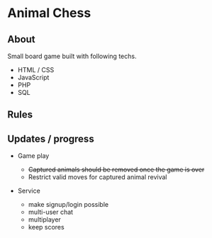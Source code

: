 # Animal Chess

## About

Small board game built with following techs.
 + HTML / CSS
 + JavaScript
 + PHP
 + SQL

## Rules


## Updates / progress

 + Game play
    - ~~Captured animals should be removed once the game is over~~
    - Restrict valid moves for captured animal revival

 + Service
    - make signup/login possible
    - multi-user chat
    - multiplayer
    - keep scores